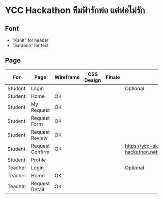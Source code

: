 # YCC Hackathon ทีมฟ้ารักพ่อ แต่พ่อไม่รัก

## Font
- "Kanit" for header
- "Sarabun" for text

## Page

| For | Page | Wireframe | CSS Design | Finale | Remark |
|-----|------|-----------|------------|--------|---|
|Student|Login|  |  |  | Optional |
|Student|Home| OK |  |  |  |
|Student|My Request| OK |  |  |  |
|Student|Request Form| OK |  |  |  |
|Student|Request Review| OK |  |  |  |
|Student|Request Confirm| OK |  |  | https://ycc-skb-hackathon.netlify.com/confirmed.html |
|Student|Profile|  |  |  |  |
|Teacher|Login|  |  |  | Optional |
|Teacher|Home| OK |  |  |  |
|Teacher|Request Detail| OK |  |  |  |